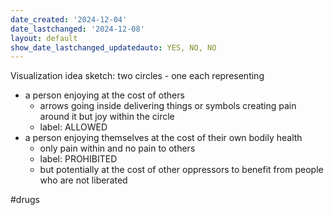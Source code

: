 ```yaml
---
date_created: '2024-12-04'
date_lastchanged: '2024-12-08'
layout: default
show_date_lastchanged_updatedauto: YES, NO, NO
---
```

Visualization idea sketch: two circles - one each representing 
- a person enjoying at the cost of others 
	- arrows going inside delivering things or symbols creating pain around it but joy within the circle 
	- label: ALLOWED
- a person enjoying themselves at the cost of their own bodily health 
	- only pain within and no pain to others
	- label: PROHIBITED
	- but potentially at the cost of other oppressors to benefit from people who are not liberated

#drugs